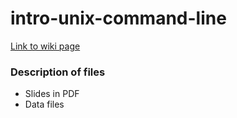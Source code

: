 # intro-unix-command-line
[Link to wiki page](https://github.com/gladstone-institutes/Bioinformatics-Workshops/wiki/Introduction-to-Unix-Command-Line)

### Description of files
* Slides in PDF
* Data files 
